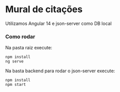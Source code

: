 # Mural de citações

Utilizamos Angular 14 e json-server como DB local

### Como rodar

Na pasta raiz execute:
```
npm install 
ng serve
```
Na basta backend para rodar o json-server execute:
```
npm install 
npm start
```
